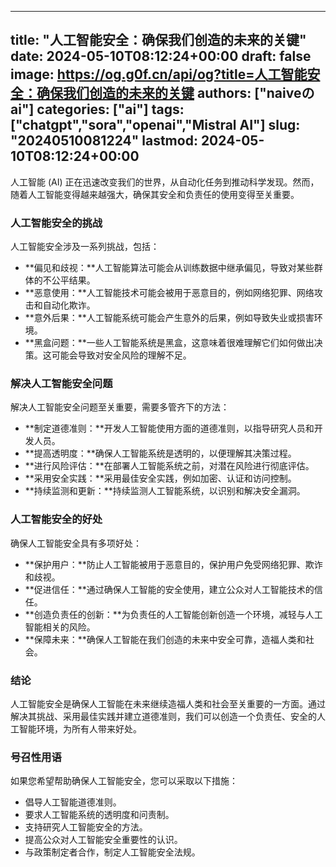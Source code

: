 
---
title: "人工智能安全：确保我们创造的未来的关键"
date: 2024-05-10T08:12:24+00:00
draft: false
image: https://og.g0f.cn/api/og?title=人工智能安全：确保我们创造的未来的关键
authors: ["naiveのai"]
categories: ["ai"]
tags: ["chatgpt","sora","openai","Mistral AI"]
slug: "20240510081224"
lastmod: 2024-05-10T08:12:24+00:00
---
人工智能 (AI) 正在迅速改变我们的世界，从自动化任务到推动科学发现。然而，随着人工智能变得越来越强大，确保其安全和负责任的使用变得至关重要。

### 人工智能安全的挑战

人工智能安全涉及一系列挑战，包括：

- **偏见和歧视：**人工智能算法可能会从训练数据中继承偏见，导致对某些群体的不公平结果。
- **恶意使用：**人工智能技术可能会被用于恶意目的，例如网络犯罪、网络攻击和自动化欺诈。
- **意外后果：**人工智能系统可能会产生意外的后果，例如导致失业或损害环境。
- **黑盒问题：**一些人工智能系统是黑盒，这意味着很难理解它们如何做出决策。这可能会导致对安全风险的理解不足。

### 解决人工智能安全问题

解决人工智能安全问题至关重要，需要多管齐下的方法：

- **制定道德准则：**开发人工智能使用方面的道德准则，以指导研究人员和开发人员。
- **提高透明度：**确保人工智能系统是透明的，以便理解其决策过程。
- **进行风险评估：**在部署人工智能系统之前，对潜在风险进行彻底评估。
- **采用安全实践：**采用最佳安全实践，例如加密、认证和访问控制。
- **持续监测和更新：**持续监测人工智能系统，以识别和解决安全漏洞。

### 人工智能安全的好处

确保人工智能安全具有多项好处：

- **保护用户：**防止人工智能被用于恶意目的，保护用户免受网络犯罪、欺诈和歧视。
- **促进信任：**通过确保人工智能的安全使用，建立公众对人工智能技术的信任。
- **创造负责任的创新：**为负责任的人工智能创新创造一个环境，减轻与人工智能相关的风险。
- **保障未来：**确保人工智能在我们创造的未来中安全可靠，造福人类和社会。

### 结论

人工智能安全是确保人工智能在未来继续造福人类和社会至关重要的一方面。通过解决其挑战、采用最佳实践并建立道德准则，我们可以创造一个负责任、安全的人工智能环境，为所有人带来好处。

### 号召性用语

如果您希望帮助确保人工智能安全，您可以采取以下措施：

- 倡导人工智能道德准则。
- 要求人工智能系统的透明度和问责制。
- 支持研究人工智能安全的方法。
- 提高公众对人工智能安全重要性的认识。
- 与政策制定者合作，制定人工智能安全法规。
